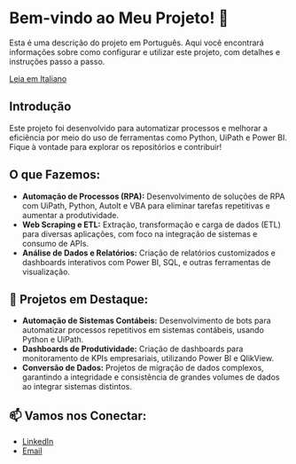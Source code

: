 
# Bem-vindo ao Meu Projeto! 👋

Esta é uma descrição do projeto em Português. Aqui você encontrará informações sobre como configurar e utilizar este projeto, com detalhes e instruções passo a passo.

[Leia em Italiano](README.md)

## Introdução
Este projeto foi desenvolvido para automatizar processos e melhorar a eficiência por meio do uso de ferramentas como Python, UiPath e Power BI. Fique à vontade para explorar os repositórios e contribuir!

## O que Fazemos:
- **Automação de Processos (RPA):** Desenvolvimento de soluções de RPA com UiPath, Python, AutoIt e VBA para eliminar tarefas repetitivas e aumentar a produtividade.
- **Web Scraping e ETL:** Extração, transformação e carga de dados (ETL) para diversas aplicações, com foco na integração de sistemas e consumo de APIs.
- **Análise de Dados e Relatórios:** Criação de relatórios customizados e dashboards interativos com Power BI, SQL, e outras ferramentas de visualização.

## 🔧 Projetos em Destaque:
- **Automação de Sistemas Contábeis:** Desenvolvimento de bots para automatizar processos repetitivos em sistemas contábeis, usando Python e UiPath.
- **Dashboards de Produtividade:** Criação de dashboards para monitoramento de KPIs empresariais, utilizando Power BI e QlikView.
- **Conversão de Dados:** Projetos de migração de dados complexos, garantindo a integridade e consistência de grandes volumes de dados ao integrar sistemas distintos.

## 📫 Vamos nos Conectar:
- [LinkedIn](https://www.linkedin.com/in/matheusbellocorrea/)
- [Email](mailto:matheusbellocorrea1@gmail.com)
